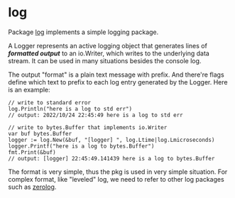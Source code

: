 # log

Package [log][std/log] implements a simple logging package.

A Logger represents an active logging object that generates
lines of ***formatted output*** to an io.Writer, which writes
to the underlying data stream. It can be used in many situations
besides the console log.

The output "format" is a plain text message with prefix.
And there're flags define which text to prefix to each log entry
generated by the Logger. Here is an example:

```golang
// write to standard error
log.Println("here is a log to std err")
// output: 2022/10/24 22:45:49 here is a log to std err

// write to bytes.Buffer that implements io.Writer
var buf bytes.Buffer
logger := log.New(&buf, "[logger] ", log.Ltime|log.Lmicroseconds)
logger.Printf("here is a log to bytes.Buffer")
fmt.Print(&buf)
// output: [logger] 22:45:49.141439 here is a log to bytes.Buffer
```
The format is very simple, thus the pkg is used in very simple
situation. For complex format, like "leveled" log, we need to
refer to other log packages such as [zerolog][zerolog].

[std/log]: https://pkg.go.dev/log@go1.19.2
[zerolog]: https://github.com/rs/zerolog
